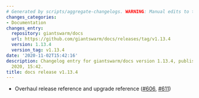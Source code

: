 ```yaml
---
# Generated by scripts/aggregate-changelogs. WARNING: Manual edits to this files will be overwritten.
changes_categories:
- Documentation
changes_entry:
  repository: giantswarm/docs
  url: https://github.com/giantswarm/docs/releases/tag/v1.13.4
  version: 1.13.4
  version_tag: v1.13.4
date: '2020-11-02T15:42:16'
description: Changelog entry for giantswarm/docs version 1.13.4, published on 02 November
  2020, 15:42.
title: docs release v1.13.4
---
```


- Overhaul release reference and upgrade reference ([#606](https://github.com/giantswarm/docs/pull/606), [#611](https://github.com/giantswarm/docs/pull/611))
